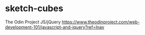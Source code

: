 # sketch-cubes
The Odin Project JS/jQuery
https://www.theodinproject.com/web-development-101/javascript-and-jquery?ref=lnav